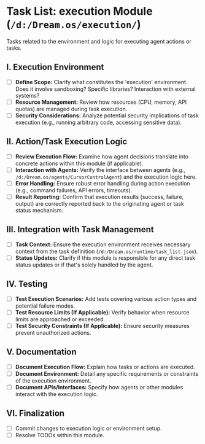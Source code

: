 # Task List: execution Module (`/d:/Dream.os/execution/`)

Tasks related to the environment and logic for executing agent actions or tasks.

## I. Execution Environment

- [ ] **Define Scope:** Clarify what constitutes the 'execution' environment.
      Does it involve sandboxing? Specific libraries? Interaction with external
      systems?
- [ ] **Resource Management:** Review how resources (CPU, memory, API quotas)
      are managed during task execution.
- [ ] **Security Considerations:** Analyze potential security implications of
      task execution (e.g., running arbitrary code, accessing sensitive data).

## II. Action/Task Execution Logic

- [ ] **Review Execution Flow:** Examine how agent decisions translate into
      concrete actions within this module (if applicable).
- [ ] **Interaction with Agents:** Verify the interface between agents (e.g.,
      `/d:/Dream.os/agents/CursorControlAgent`) and the execution logic here.
- [ ] **Error Handling:** Ensure robust error handling during action execution
      (e.g., command failures, API errors, timeouts).
- [ ] **Result Reporting:** Confirm that execution results (success, failure,
      output) are correctly reported back to the originating agent or task
      status mechanism.

## III. Integration with Task Management

- [ ] **Task Context:** Ensure the execution environment receives necessary
      context from the task definition (`/d:/Dream.os/runtime/task_list.json`).
- [ ] **Status Updates:** Clarify if this module is responsible for any direct
      task status updates or if that's solely handled by the agent.

## IV. Testing

- [ ] **Test Execution Scenarios:** Add tests covering various action types and
      potential failure modes.
- [ ] **Test Resource Limits (If Applicable):** Verify behavior when resource
      limits are approached or exceeded.
- [ ] **Test Security Constraints (If Applicable):** Ensure security measures
      prevent unauthorized actions.

## V. Documentation

- [ ] **Document Execution Flow:** Explain how tasks or actions are executed.
- [ ] **Document Environment:** Detail any specific requirements or constraints
      of the execution environment.
- [ ] **Document APIs/Interfaces:** Specify how agents or other modules interact
      with the execution logic.

## VI. Finalization

- [ ] Commit changes to execution logic or environment setup.
- [ ] Resolve TODOs within this module.
